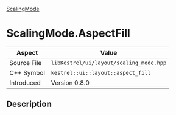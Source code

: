 [ScalingMode](index)
# ScalingMode.AspectFill
| Aspect | Value |
| --- | --- |
| Source File | `libKestrel/ui/layout/scaling_mode.hpp` |
| C++ Symbol | `kestrel::ui::layout::aspect_fill` |
| Introduced | Version 0.8.0 |
## Description

